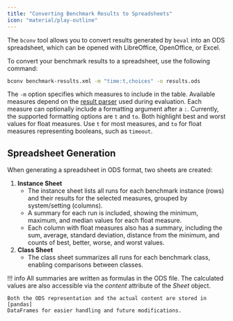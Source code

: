 ```yaml
---
title: "Converting Benchmark Results to Spreadsheets"
icon: "material/play-outline"
---
```


The `bconv` tool allows you to convert results generated by `beval` into an ODS
spreadsheet, which can be opened with LibreOffice, OpenOffice, or Excel.

To convert your benchmark results to a spreadsheet, use the following command:

```bash
bconv benchmark-results.xml -m "time:t,choices" -o results.ods
```

The `-m` option specifies which measures to include in the table. Available
measures depend on the [result parser] used during evaluation. Each measure can
optionally include a formatting argument after a `:`. Currently, the supported
formatting options are `t` and `to`. Both highlight best and worst values for
float measures. Use `t` for most measures, and `to` for float measures
representing booleans, such as `timeout`.

## Spreadsheet Generation

When generating a spreadsheet in ODS format, two sheets are created:

1. **Instance Sheet**
    - The instance sheet lists all runs for each benchmark instance (rows) and
    their results for the selected measures, grouped by system/setting (columns).
    - A summary for each run is included, showing the minimum, maximum, and
    median values for each float measure.
    - Each column with float measures also has a summary, including the sum,
    average, standard deviation, distance from the minimum, and counts of best,
    better, worse, and worst values.
2. **Class Sheet**
    - The class sheet summarizes all runs for each benchmark class, enabling
    comparisons between classes.

!!! info
    All summaries are written as formulas in the ODS file. The calculated
    values are also accessible via the *content* attribute of the *Sheet*
    object.

    Both the ODS representation and the actual content are stored in [pandas]
    DataFrames for easier handling and future modifications.

[result parser]: ../../reference/resultparser.md
[pandas]: https://pandas.pydata.org/

